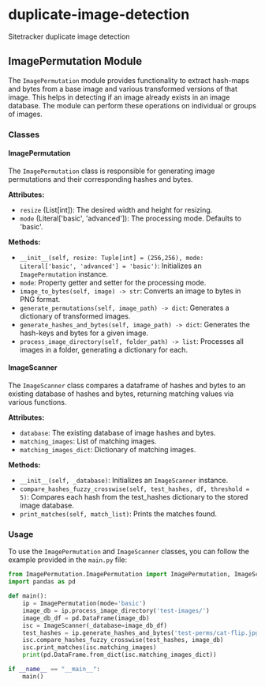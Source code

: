 # duplicate-image-detection
Sitetracker duplicate image detection

## ImagePermutation Module

The `ImagePermutation` module provides functionality to extract hash-maps and bytes from a base image and various transformed versions of that image. This helps in detecting if an image already exists in an image database. The module can perform these operations on individual or groups of images.

### Classes

#### ImagePermutation

The `ImagePermutation` class is responsible for generating image permutations and their corresponding hashes and bytes.

**Attributes:**
- `resize` (List[int]): The desired width and height for resizing.
- `mode` (Literal['basic', 'advanced']): The processing mode. Defaults to 'basic'.

**Methods:**
- `__init__(self, resize: Tuple[int] = (256,256), mode: Literal['basic', 'advanced'] = 'basic')`: Initializes an `ImagePermutation` instance.
- `mode`: Property getter and setter for the processing mode.
- `image_to_bytes(self, image) -> str`: Converts an image to bytes in PNG format.
- `generate_permutations(self, image_path) -> dict`: Generates a dictionary of transformed images.
- `generate_hashes_and_bytes(self, image_path) -> dict`: Generates the hash-keys and bytes for a given image.
- `process_image_directory(self, folder_path) -> list`: Processes all images in a folder, generating a dictionary for each.

#### ImageScanner

The `ImageScanner` class compares a dataframe of hashes and bytes to an existing database of hashes and bytes, returning matching values via various functions.

**Attributes:**
- `database`: The existing database of image hashes and bytes.
- `matching_images`: List of matching images.
- `matching_images_dict`: Dictionary of matching images.

**Methods:**
- `__init__(self, _database)`: Initializes an `ImageScanner` instance.
- `compare_hashes_fuzzy_crosswise(self, test_hashes, df, threshold = 5)`: Compares each hash from the test_hashes dictionary to the stored image database.
- `print_matches(self, match_list)`: Prints the matches found.

### Usage

To use the `ImagePermutation` and `ImageScanner` classes, you can follow the example provided in the `main.py` file:

```python
from ImagePermutation.ImagePermutation import ImagePermutation, ImageScanner
import pandas as pd

def main():
    ip = ImagePermutation(mode='basic')
    image_db = ip.process_image_directory('test-images/')
    image_db_df = pd.DataFrame(image_db)
    isc = ImageScanner(_database=image_db_df)
    test_hashes = ip.generate_hashes_and_bytes('test-perms/cat-flip.jpg')
    isc.compare_hashes_fuzzy_crosswise(test_hashes, image_db)
    isc.print_matches(isc.matching_images)
    print(pd.DataFrame.from_dict(isc.matching_images_dict))

if __name__ == "__main__":
    main()
